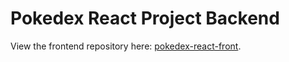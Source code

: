 # Pokedex React Project Backend

View the frontend repository here: [pokedex-react-front](https://github.com/typo-dev/pokedex-react-front).

